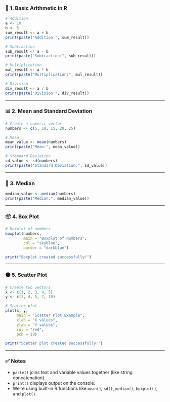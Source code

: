 ### 🧮 1. **Basic Arithmetic in R**

```r
# Addition
a <- 10
b <- 5
sum_result <- a + b
print(paste("Addition:", sum_result))

# Subtraction
sub_result <- a - b
print(paste("Subtraction:", sub_result))

# Multiplication
mul_result <- a * b
print(paste("Multiplication:", mul_result))

# Division
div_result <- a / b
print(paste("Division:", div_result))
```

---

### 📊 2. **Mean and Standard Deviation**

```r
# Create a numeric vector
numbers <- c(5, 10, 15, 20, 25)

# Mean
mean_value <- mean(numbers)
print(paste("Mean:", mean_value))

# Standard Deviation
sd_value <- sd(numbers)
print(paste("Standard Deviation:", sd_value))
```

---

### 🔢 3. **Median**

```r
median_value <- median(numbers)
print(paste("Median:", median_value))
```

---

### 📦 4. **Box Plot**

```r
# Boxplot of numbers
boxplot(numbers,
        main = "Boxplot of Numbers",
        col = "skyblue",
        border = "darkblue")

print("Boxplot created successfully!")
```

---

### ⚫ 5. **Scatter Plot**

```r
# Create two vectors
x <- c(1, 2, 3, 4, 5)
y <- c(2, 4, 5, 7, 10)

# Scatter plot
plot(x, y,
     main = "Scatter Plot Example",
     xlab = "X values",
     ylab = "Y values",
     col = "red",
     pch = 19)

print("Scatter plot created successfully!")
```

---

### ✅ Notes

* `paste()` joins text and variable values together (like string concatenation).
* `print()` displays output on the console.
* We’re using built-in R functions like `mean()`, `sd()`, `median()`, `boxplot()`, and `plot()`.